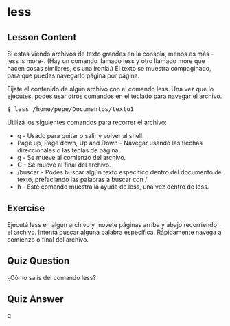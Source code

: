 # less

## Lesson Content

Si estas viendo archivos de texto grandes en la consola, menos es más -less is more-. (Hay un comando llamado less y otro llamado more que hacen cosas similares, es una ironía.) El texto se muestra compaginado, para que puedas navegarlo página por página.

Fijate el contenido de algún archivo con el comando less. Una vez que lo ejecutes, podes usar otros comandos en el teclado para navegar el archivo.

<pre>$ less /home/pepe/Documentos/texto1</pre>

Utilizá los siguientes comandos para recorrer el archivo:

<ul>
<li>q - Usado para quitar o salir y volver al shell.</li>
<li>Page up, Page down, Up and Down - Navegar usando las flechas direccionales o las teclas de página.</li>
<li>g - Se mueve al comienzo del archivo.</li>
<li>G - Se mueve al final del archivo.</li>
<li>/buscar - Podes buscar algún texto específico dentro del documento de texto, prefaciando las palabras a buscar con /</li>
<li>h - Este comando muestra la ayuda de less, una vez dentro de less.</li>
</ul>

## Exercise

Ejecutá less en algún archivo y movete páginas arriba y abajo recorriendo el archivo. Intentá buscar alguna palabra específica. Rápidamente navega al comienzo o final del archivo.

## Quiz Question

¿Cómo salís del comando less?

## Quiz Answer

q
